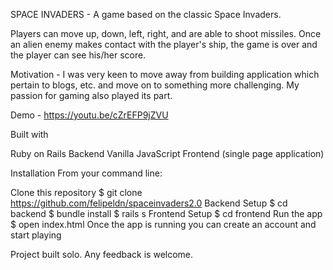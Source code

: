 SPACE INVADERS -
A game based on the classic Space Invaders.

Players can move up, down, left, right, and are able to shoot missiles. Once an alien enemy makes contact with the player's ship, the game is over and the player can see his/her score. 

Motivation -
I was very keen to move away from building application which pertain to blogs, etc. and move on to something more challenging. My passion for gaming also played its part. 

Demo - https://youtu.be/cZrEFP9jZVU


Built with

Ruby on Rails Backend
Vanilla JavaScript Frontend (single page application)


Installation
From your command line:

Clone this repository
$ git clone https://github.com/felipeldn/spaceinvaders2.0
Backend Setup
$ cd backend
$ bundle install
$ rails s
Frontend Setup
$ cd frontend
Run the app
$ open index.html
Once the app is running you can create an account and start playing

Project built solo. Any feedback is welcome. 
